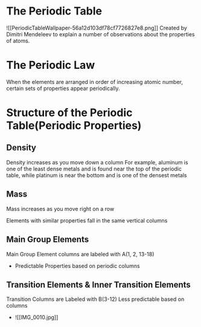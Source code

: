 # The Periodic Table
![[PeriodicTableWallpaper-56a12d103df78cf7726827e8.png]]
Created by Dimitri Mendeleev to explain a number of observations about the properties of atoms. 
# The Periodic Law
When the elements are arranged in order of increasing atomic number, certain sets of properties appear periodically. 

# Structure of the Periodic Table(Periodic Properties)
## Density
Density increases as you move down a column 
	For example, aluminum is one of the least dense metals and is found near the top of the periodic table, while platinum is near the bottom and is one of the densest metals

## Mass
Mass increases as you move right on a row

Elements with similar properties fall in the same vertical columns

## Main Group Elements
Main Group Element columns are labeled with A(1, 2, 13-18)
- Predictable Properties based on periodic columns
## Transition Elements & Inner Transition Elements
Transition Columns are Labeled with B(3-12)
Less predictable based on columns


- ![[IMG_0010.jpg]]